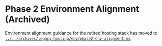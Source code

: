# Phase 2 Environment Alignment (Archived)

Environment alignment guidance for the retired hosting stack has moved to [`../../archives/legacy-hosting/env/phase2-env-alignment.md`](../../archives/legacy-hosting/env/phase2-env-alignment.md).
